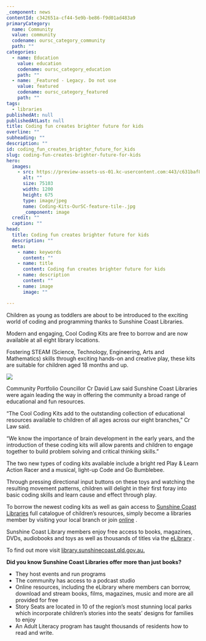 ```yaml
---
_component: news
contentId: c342651a-cf44-5e9b-be86-f9d01ad483a9
primaryCategory:
  name: Community
  value: community
  codename: oursc_category_community
  path: ""
categories:
  - name: Education
    value: education
    codename: oursc_category_education
    path: ""
  - name: _Featured - Legacy. Do not use
    value: featured
    codename: oursc_category_featured
    path: ""
tags:
  - libraries
publishedAt: null
publishedAtLast: null
title: Coding fun creates brighter future for kids
overline: ""
subheading: ""
description: ""
id: coding_fun_creates_brighter_future_for_kids
slug: coding-fun-creates-brighter-future-for-kids
hero:
  images:
    - src: https://preview-assets-us-01.kc-usercontent.com:443/c631baf8-1b46-001f-580c-d0001b68b4a8/b4a71af3-1661-4140-b5e7-c7597d62ba4c/Coding-Kits-OurSC-feature-tile-.jpg
      alt: ""
      size: 75103
      width: 1200
      height: 675
      type: image/jpeg
      name: Coding-Kits-OurSC-feature-tile-.jpg
      _component: image
  credit: ""
  caption: ""
head:
  title: Coding fun creates brighter future for kids
  description: ""
  meta:
    - name: keywords
      content: ""
    - name: title
      content: Coding fun creates brighter future for kids
    - name: description
      content: ""
    - name: image
      image: ""

---
```

Children as young as toddlers are about to be introduced to the exciting world of coding and programming thanks to Sunshine Coast Libraries.

Modern and engaging, Cool Coding Kits are free to borrow and are now available at all eight library locations.

Fostering STEAM (Science, Technology, Engineering, Arts and Mathematics) skills through exciting hands-on and creative play, these kits are suitable for children aged 18 months and up.

![](https://preview-assets-us-01.kc-usercontent.com:443/c631baf8-1b46-001f-580c-d0001b68b4a8/b4fb5776-a86a-416c-a918-3c07342cd906/Coding-kits-and-kids-reduced.jpg)

Community Portfolio Councillor Cr David Law said Sunshine Coast Libraries were again leading the way in offering the community a broad range of educational and fun resources.

“The Cool Coding Kits add to the outstanding collection of educational resources available to children of all ages across our eight branches,” Cr Law said.

“We know the importance of brain development in the early years, and the introduction of these coding kits will allow parents and children to engage together to build problem solving and critical thinking skills.”

The two new types of coding kits available include a bright red Play & Learn Action Racer and a musical, light-up Code and Go Bumblebee.

Through pressing directional input buttons on these toys and watching the resulting movement patterns, children will delight in their first foray into basic coding skills and learn cause and effect through play.

To borrow the newest coding kits as well as gain access to [Sunshine Coast Libraries](https://library.sunshinecoast.qld.gov.au/)
&#x20;full catalogue of children’s resources, simply become a libraries member by visiting your local branch or join [online](https://sunshinecoast.spydus.com/cgi-bin/spydus.exe/MSGTRN/WPAC/BRWREG)
.

Sunshine Coast Library members enjoy free access to books, magazines, DVDs, audiobooks and toys as well as thousands of titles via the [eLibrary](https://library.sunshinecoast.qld.gov.au/eLibrary)
.

To find out more visit [library.sunshinecoast.qld.gov.au.](https://library.sunshinecoast.qld.gov.au/)


**Did you know Sunshine Coast Libraries offer more than just books?**

*   They host events and run programs
*   The community has access to a podcast studio
*   Online resources, including the eLibrary where members can borrow, download and stream books, films, magazines, music and more are all provided for free
*   Story Seats are located in 10 of the region’s most stunning local parks which incorporate children’s stories into the seats’ designs for families to enjoy
*   An Adult Literacy program has taught thousands of residents how to read and write.
